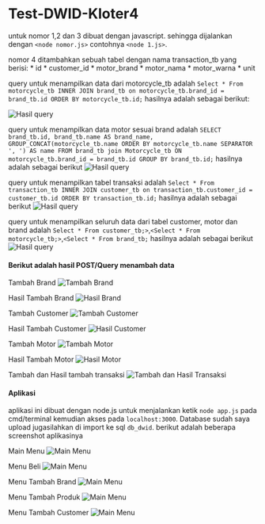 # Test-DWID-Kloter4

untuk nomor 1,2 dan 3 dibuat dengan javascript. sehingga dijalankan dengan `<node nomor.js>` contohnya `<node 1.js>`.

nomor 4 ditambahkan sebuah tabel dengan nama transaction_tb yang berisi:
    * id
    * customer_id
    * motor_brand
    * motor_nama
    * motor_warna
    * unit

query untuk menampilkan data dari motorcycle_tb adalah `Select * From motorcycle_tb INNER JOIN brand_tb on motorcycle_tb.brand_id = brand_tb.id ORDER BY motorcycle_tb.id;`
hasilnya adalah sebagai berikut:

![Hasil query](https://github.com/hasbimsdd27/Test-DWID-Kloter4/blob/master/images/menampilkanSeluruhTbMotor.png)

query untuk menampilkan data motor sesuai brand adalah `SELECT brand_tb.id, brand_tb.name AS brand_name, GROUP_CONCAT(motorcycle_tb.name ORDER BY motorcycle_tb.name SEPARATOR ', ') AS name FROM brand_tb join Motorcycle_tb ON motorcycle_tb.brand_id = brand_tb.id GROUP BY brand_tb.id;`
hasilnya adalah sebagai berikut
![Hasil query](https://github.com/hasbimsdd27/Test-DWID-Kloter4/blob/master/images/menampilkanMotorBerdasarkanBrand.png)

query untuk menampilkan tabel transaksi adalah `Select * From transaction_tb INNER JOIN customer_tb on transaction_tb.customer_id = customer_tb.id ORDER BY transaction_tb.id;`
hasilnya adalah sebagai berikut
![Hasil query](https://github.com/hasbimsdd27/Test-DWID-Kloter4/blob/master/images/penambahanTbTransaksidanViewTbTransaksi.png)

query untuk menampilkan seluruh data dari tabel customer, motor dan brand adalah `Select * From customer_tb;>`,`<Select * From motorcycle_tb;>`,`<Select * From brand_tb;`
hasilnya adalah sebagai berikut
![Hasil query](https://github.com/hasbimsdd27/Test-DWID-Kloter4/blob/master/images/Screenshot%20(33).png)

#### Berikut adalah hasil POST/Query menambah data 
Tambah Brand
![Tambah Brand](https://github.com/hasbimsdd27/Test-DWID-Kloter4/blob/master/images/tabahBrand.png)

Hasil Tambah Brand
![Hasil Brand](https://github.com/hasbimsdd27/Test-DWID-Kloter4/blob/master/images/hasilTambahBrand.png)

Tambah Customer
![Tambah Customer](https://github.com/hasbimsdd27/Test-DWID-Kloter4/blob/master/images/tambahCustomer.png)

Hasil Tambah Customer
![Hasil Customer](https://github.com/hasbimsdd27/Test-DWID-Kloter4/blob/master/images/hasilTambahCustomer.png)

Tambah Motor
![Tambah Motor](https://github.com/hasbimsdd27/Test-DWID-Kloter4/blob/master/images/tambahMotor.png)

Hasil Tambah Motor
![Hasil Motor](https://github.com/hasbimsdd27/Test-DWID-Kloter4/blob/master/images/menampilkanSeluruhTbMotor.png)

Tambah dan Hasil tambah transaksi
![Tambah dan Hasil Transaksi](https://github.com/hasbimsdd27/Test-DWID-Kloter4/blob/master/images/penambahanTbTransaksidanViewTbTransaksi.png)

#### Aplikasi
aplikasi ini dibuat dengan node.js untuk menjalankan ketik `node app.js` pada cmd/terminal kemudian akses pada `localhost:3000`. Database sudah saya upload jugasilahkan di import ke sql `db_dwid`. berikut adalah beberapa screenshot aplikasinya

Main Menu
![Main Menu](https://github.com/hasbimsdd27/Test-DWID-Kloter4/blob/master/images/Screenshot%20(34).png)

Menu Beli
![Main Menu](https://github.com/hasbimsdd27/Test-DWID-Kloter4/blob/master/images/Screenshot%20(35).png)

Menu Tambah Brand
![Main Menu](https://github.com/hasbimsdd27/Test-DWID-Kloter4/blob/master/images/Screenshot%20(36).png)

Menu Tambah Produk
![Main Menu](https://github.com/hasbimsdd27/Test-DWID-Kloter4/blob/master/images/Screenshot%20(37).png)

Menu Tambah Customer
![Main Menu](https://github.com/hasbimsdd27/Test-DWID-Kloter4/blob/master/images/Screenshot%20(38).png)
